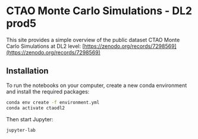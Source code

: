 # CTAO Monte Carlo Simulations - DL2 prod5

This site provides a simple overview of the public dataset CTAO Monte Carlo Simulations at DL2 level: [https://zenodo.org/records/7298569](https://zenodo.org/records/7298569)

## Installation

To run the notebooks on your computer, create a new conda environment and install the required packages:

```bash
conda env create -f environment.yml
conda activate ctaodl2
```

Then start Jupyter:

```bash
jupyter-lab
```
